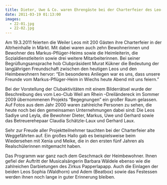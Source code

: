 ```yaml
---
title: Dieter, Uwe & Co. waren Ehrengäste bei der Charterfeier des Leo-Clubs
date: 2011-03-19 01:13:00
images:
  - 22-01.jpg
  - 22-02.jpg
---
```


Am 19.3.2011 feierten die Weiler Leos mit 200 Gästen ihre Charterfeier in der Altrheinhalle in Märkt. Mit dabei waren auch zehn Bewohnerinnen und Bewohner des Markus-Pflüger-Heims sowie die Heimleiterin, die Sozialdienstleiterin sowie drei weitere Mitarbeiterinnen. Bei seiner Begrüßungsansprache hob Clubpräsident Murat Kükner die Bedeutung der langjährigen Freundschaft zwischen den heutigen Leos und den Heimbewohnern hervor: “Ein besonderes Anliegen war es uns, dass unsere Freunde vom Markus-Pflüger-Heim in Wiechs heute Abend mit uns feiern.”

Bei der Vorstellung der Clubaktivitäten mit einem Bilderrätsel wurde der Beschreibung des vom Leo-Club Weil am Rhein –Dreiländereck im Sommer 2009 übernommenen Projekts “Begegnungen” ein großer Raum gelassen. Auf Fotos aus dem Jahr 2000 waren zahlreiche Personen zu sehen, die heute noch bei den gemeinsamen Unternehmungen dabei sind: Die Leos Sadiye und Leyla, die Bewohner Dieter, Markus, Uwe und Gerhard sowie das Betreuerehepaar Claudia Schätzle-Laux und Gerhard Laux.

Sehr zur Freude aller Projektteilnehmer tauchten bei der Charterfeier alte Weggefährten auf. Ein großes Hallo gab es beispielsweise beim Wiedersehen mit Xenia und Meike, die in den ersten fünf Jahren als Realschülerinnen mitgemacht haben.

Das Programm war ganz nach dem Geschmack der Heimbewohner. Ihnen gefiel der Auftritt der Musicalsängerin Barbara Wäldele ebenso wie die zahlreichen Darbietungen des Zirkus Papperlapapp. Auch die Einlagen der beiden Leos Sophia (Waldhorn) und Adem (Beatbox) sowie das Festessen werden ihnen noch lange in guter Erinnerung bleiben.
